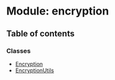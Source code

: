 # Module: encryption

## Table of contents

### Classes

- [Encryption](../wiki/encryption.Encryption)
- [EncryptionUtils](../wiki/encryption.EncryptionUtils)
